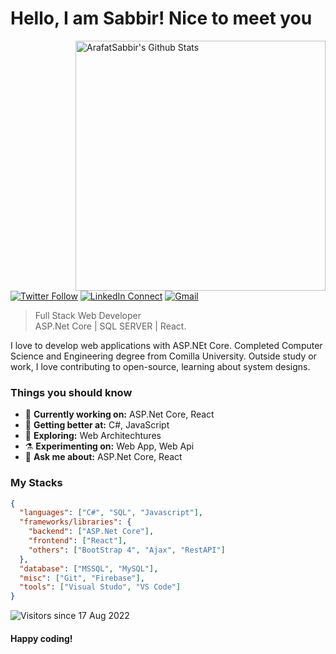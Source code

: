 # Hello, I am Sabbir! Nice to meet you

[<img align="right" width="400" src="https://github-readme-stats.vercel.app/api?username=ArafatSabbir&&show_icons=true&theme=tokyonight&count_private=true" alt="ArafatSabbir's Github Stats"/>](https://github.com/ArafatSabbir)

[![Twitter Follow](https://img.shields.io/badge/dynamic/json.svg?color=222244&labelColor=000000&logo=twitter&logoColor=f5f7fe&label=&query=%24[0].followers_count&url=https%3A%2F%2Fcdn.syndication.twimg.com%2Fwidgets%2Ffollowbutton%2Finfo.json%3Fscreen_names%3DSabbir&suffix=%20Followers)](https://twitter.com/sabbir_007)
[![LinkedIn Connect](https://img.shields.io/badge/%20-Connect-black?color=222244&labelColor=000000&logo=linkedin&logoColor=f5f7fe)](https://www.linkedin.com/in/sabbirahmedcse/)
[![Gmail](https://img.shields.io/badge/%20-Send%20Mail-black?color=222244&labelColor=000000&logo=gmail&logoColor=f5f7fe)](mailto:sabbirahmedcse33@gmail.com?subject=From%20GitHub&&body=Hi,%20there.%20Found%20you%20on%20GitHub!%20Let's%20talk%20about...)

> Full Stack Web Developer <br/>
> ASP.Net Core | SQL SERVER | React.

I love to develop web applications with ASP.NEt Core. Completed Computer Science and Engineering degree from Comilla University. Outside study or work, I love contributing to open-source, learning about system designs.

### Things you should know

- 🔭 <b>Currently working on:</b> ASP.Net Core, React
- 🌱 <b>Getting better at:</b> C#, JavaScript
- 🤔 <b>Exploring:</b> Web Architechtures
- ⚗️ <b>Experimenting on:</b> Web App, Web Api
- 💬 <b>Ask me about:</b> ASP.Net Core, React


### My Stacks

```json
{
  "languages": ["C#", "SQL", "Javascript"],
  "frameworks/libraries": {
    "backend": ["ASP.Net Core"],
    "frontend": ["React"],
    "others": ["BootStrap 4", "Ajax", "RestAPI"]
  },
  "database": ["MSSQL", "MySQL"],
  "misc": ["Git", "Firebase"],
  "tools": ["Visual Studo", "VS Code"]
}
```

![Visitors since 17 Aug 2022](http://estruyf-github.azurewebsites.net/api/VisitorHit?user=ArafatSabbir&repo=ArafatSabbir&countColor=%237B1E7A)

#### Happy coding!
